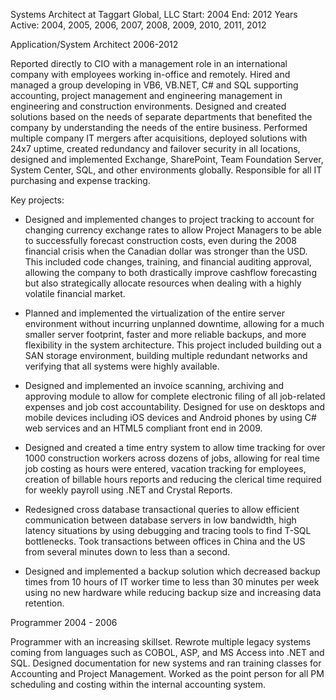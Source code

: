 
Systems Architect at Taggart Global, LLC
Start: 2004
End: 2012
Years Active: 2004, 2005, 2006, 2007, 2008, 2009, 2010, 2011, 2012 

Application/System Architect 2006-2012 

Reported directly to CIO with a management role in an international company with employees working in-office and remotely. Hired and managed a group developing in VB6, VB.NET, C# and SQL supporting accounting, project management and engineering management in engineering and construction environments. Designed and created solutions based on the needs of separate departments that benefited the company by understanding the needs of the entire business. Performed multiple company IT mergers after acquisitions, deployed solutions with 24x7 uptime, created redundancy and failover security in all locations, designed and implemented Exchange, SharePoint, Team Foundation Server, System Center, SQL, and other environments globally. Responsible for all IT purchasing and expense tracking. 

Key projects: 

- Designed and implemented changes to project tracking to account for changing currency exchange rates to allow Project Managers to be able to successfully forecast construction costs, even during the 2008 financial crisis when the Canadian dollar was stronger than the USD. This included code changes, training, and financial auditing approval, allowing the company to both drastically improve cashflow forecasting but also strategically allocate resources when dealing with a highly volatile financial market. 
    
- Planned and implemented the virtualization of the entire server environment without incurring unplanned downtime, allowing for a much smaller server footprint, faster and more reliable backups, and more flexibility in the system architecture. This project included building out a SAN storage environment, building multiple redundant networks and verifying that all systems were highly available. 
    

- Designed and implemented an invoice scanning, archiving and approving module to allow for complete electronic filing of all job-related expenses and job cost accountability. Designed for use on desktops and mobile devices including iOS devices and Android phones by using C# web services and an HTML5 compliant front end in 2009. 
    
- Designed and created a time entry system to allow time tracking for over 1000 construction workers across dozens of jobs, allowing for real time job costing as hours were entered, vacation tracking for employees, creation of billable hours reports and reducing the clerical time required for weekly payroll using .NET and Crystal Reports. 
    
- Redesigned cross database transactional queries to allow efficient communication between database servers in low bandwidth, high latency situations by using debugging and tracing tools to find T-SQL bottlenecks. Took transactions between offices in China and the US from several minutes down to less than a second. 
    
- Designed and implemented a backup solution which decreased backup times from 10 hours of IT worker time to less than 30 minutes per week using no new hardware while reducing backup size and increasing data retention. 
    

Programmer 2004 - 2006 

Programmer with an increasing skillset. Rewrote multiple legacy systems coming from languages such as COBOL, ASP, and MS Access into .NET and SQL. Designed documentation for new systems and ran training classes for Accounting and Project Management. Worked as the point person for all PM scheduling and costing within the internal accounting system. 